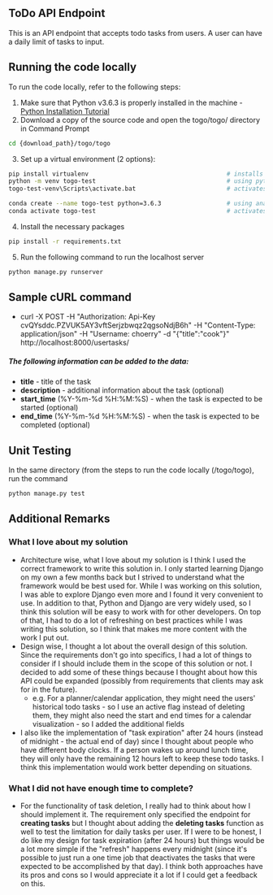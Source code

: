 ## ToDo API Endpoint
This is an API endpoint that accepts todo tasks from users. A user can have a daily limit of tasks to input.

## Running the code locally
To run the code locally, refer to the following steps:
  1. Make sure that Python v3.6.3 is properly installed in the machine - [Python Installation Tutorial](https://www.tutorialspoint.com/how-to-install-python-in-windows)
  2. Download a copy of the source code and open the togo/togo/ directory in Command Prompt
```sh
cd {download_path}/togo/togo
```
  3. Set up a virtual environment (2 options):
```sh
pip install virtualenv                                      # installs the virtualenv dependency
python -m venv togo-test                                    # using python virtualenv
togo-test-venv\Scripts\activate.bat                         # activates the virtual environment

conda create --name togo-test python=3.6.3                  # using anaconda
conda activate togo-test                                    # activates the virtual environment
```
  4. Install the necessary packages
```sh
pip install -r requirements.txt
```
  5. Run the following command to run the localhost server
```sh
python manage.py runserver
```

## Sample cURL command
  - curl -X POST -H "Authorization: Api-Key cvQYsddc.PZVUK5AY3vftSerjzbwqz2qgsoNdjB6h" -H "Content-Type: application/json" -H "Username: choerry" -d "{\"title\":\"cook\"}" http://localhost:8000/usertasks/

##### The following information can be added to the data:
  - **title** - title of the task
  - **description** - additional information about the task (optional)
  - **start_time** (%Y-%m-%d %H:%M:%S) - when the task is expected to be started (optional)
  - **end_time** (%Y-%m-%d %H:%M:%S) - when the task is expected to be completed (optional)

## Unit Testing
In the same directory (from the steps to run the code locally (/togo/togo), run the command 
```sh
python manage.py test
```


## Additional Remarks
### What I love about my solution
- Architecture wise, what I love about my solution is I think I used the correct framework to write this solution in. I only started learning Django on my own a few months back but I strived to understand what the framework would be best used for. While I was working on this solution, I was able to explore Django even more and I found it very convenient to use. In addition to that, Python and Django are very widely used, so I think this solution will be easy to work with for other developers. On top of that, I had to do a lot of refreshing on best practices while I was writing this solution, so I think that makes me more content with the work I put out.
- Design wise, I thought a lot about the overall design of this solution. Since the requirements don't go into specifics, I had a lot of things to consider if I should include them in the scope of this solution or not. I decided to add some of these things because I thought about how this API could be expanded (possibly from requirements that clients may ask for in the future).
    - e.g. For a planner/calendar application, they might need the users' historical todo tasks - so I use an active flag instead of deleting them, they might also need the start and end times for a calendar visualization - so I added the additional fields
- I also like the implementation of "task expiration" after 24 hours (instead of midnight - the actual end of day) since I thought about people who have different body clocks. If a person wakes up around lunch time, they will only have the remaining 12 hours left to keep these todo tasks. I think this implementation would work better depending on situations.
### What I did not have enough time to complete?
- For the functionality of task deletion, I really had to think about how I should implement it. The requirement only specified the endpoint for **creating tasks** but I thought about adding the **deleting tasks** function as well to test the limitation for daily tasks per user. If I were to be honest, I do like my design for task expiration (after 24 hours) but things would be a lot more simple if the "refresh" happens every midnight (since it's possible to just run a one time job that deactivates the tasks that were expected to be accomplished by that day). I think both approaches have its pros and cons so I would appreciate it a lot if I could get a feedback on this.

